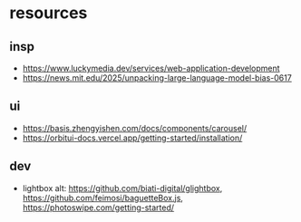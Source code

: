 # resources

## insp

- https://www.luckymedia.dev/services/web-application-development
- https://news.mit.edu/2025/unpacking-large-language-model-bias-0617

## ui

- https://basis.zhengyishen.com/docs/components/carousel/
- https://orbitui-docs.vercel.app/getting-started/installation/

## dev

- lightbox alt: https://github.com/biati-digital/glightbox, https://github.com/feimosi/baguetteBox.js, https://photoswipe.com/getting-started/
